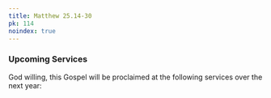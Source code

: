 ```yaml
---
title: Matthew 25.14-30
pk: 114
noindex: true
---
```


### Upcoming Services

God willing, this Gospel will be proclaimed at the following services over the next year:


